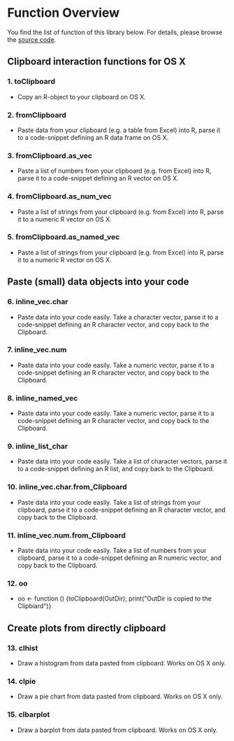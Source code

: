 # Function Overview
You find the list of function of this library below. For details, please browse the [source code](). <br>

## Clipboard interaction functions for OS X

### 1. toClipboard
- Copy an R-object to your clipboard on OS X.

### 2. fromClipboard
- Paste data from your clipboard (e.g. a table from Excel) into R, parse it to a code-snippet defining an R data frame on OS X.


### 3. fromClipboard.as_vec
- Paste a list of numbers from your clipboard (e.g. from Excel) into R, parse it to a code-snippet defining an R vector on OS X.


### 4. fromClipboard.as_num_vec
- Paste a list of strings from your clipboard (e.g. from Excel) into R, parse it to a numeric R vector on OS X.


### 5. fromClipboard.as_named_vec
- Paste a list of strings from your clipboard (e.g. from Excel) into R, parse it to a numeric R vector on OS X.

## Paste (small) data objects into your code

### 6. inline_vec.char
- Paste data into your code easily. Take a character vector, parse it to a code-snippet defining an R character vector, and copy back to the Clipboard.


### 7. inline_vec.num
- Paste data into your code easily. Take a numeric vector, parse it to a code-snippet defining an R character vector, and copy back to the Clipboard.


### 8. inline_named_vec
- Paste data into your code easily. Take a numeric vector, parse it to a code-snippet defining an R character vector, and copy back to the Clipboard.


### 9. inline_list_char
- Paste data into your code easily. Take a list of character vectors, parse it to a code-snippet defining an R list, and copy back to the Clipboard.


### 10. inline_vec.char.from_Clipboard
- Paste data into your code easily. Take a list of strings from your clipboard, parse it to a code-snippet defining an R character vector, and copy back to the Clipboard.


### 11. inline_vec.num.from_Clipboard
- Paste data into your code easily. Take a list of numbers from your clipboard, parse it to a code-snippet defining an R numeric vector, and copy back to the Clipboard.


### 12. oo
- oo <- function () {toClipboard(OutDir); print("OutDir is copied to the Clipbiard")}

## Create plots from directly clipboard

### 13. clhist
- Draw a histogram from data pasted from clipboard. Works on OS X only.


### 14. clpie
-  Draw a pie chart from data pasted from clipboard.  Works on OS X only.


### 15. clbarplot
-  Draw a barplot from data pasted from clipboard.  Works on OS X only.
